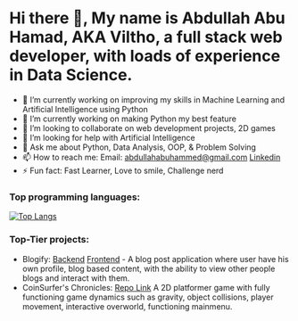# Hi there 👋, My name is Abdullah Abu Hamad, AKA Viltho, a full stack web developer, with loads of experience in Data Science.

- 🔭 I’m currently working on improving my skills in Machine Learning and Artificial Intelligence using Python
- 🌱 I’m currently working on making Python my best feature
- 👯 I’m looking to collaborate on web development projects, 2D games
- 🤔 I’m looking for help with Artificial Intelligence
- 💬 Ask me about Python, Data Analysis, OOP, & Problem Solving
- 📫 How to reach me: 
  Email: abdullahabuhammed@gmail.com
  [Linkedin](https://www.linkedin.com/in/abdullah-abuhamad/)
- ⚡ Fun fact: Fast Learner, Love to smile, Challenge nerd

### Top programming languages:

[![Top Langs](https://github-readme-stats.vercel.app/api/top-langs/?username=Viltho)](https://github.com/anuraghazra/github-readme-stats)

### Top-Tier projects:
- Blogify: [Backend](https://github.com/Viltho/blogify-backend) [Frontend](https://github.com/Viltho/blogify) - A blog post application where user have his own profile, blog based content, with the ability to view other people blogs and interact with them.
- CoinSurfer's Chronicles: [Repo Link](https://github.com/pythond10-group1-midproject/coinsurfers-chronicles) A 2D platformer game with fully functioning game dynamics such as gravity, object collisions, player movement, interactive overworld, functioning mainmenu.
